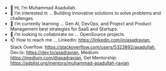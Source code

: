 - 👋 Hi, I’m Muhammad Asadullah. 
- 👀 I’m interested in ... Building innovative solutions to solve problems and challenges
- 🌱 I’m currently learning ... Gen AI, DevOps, and Project and Product Management best strategies for SaaS and Startups.
- 💞️ I’m looking to collaborate on ... OpenSource projects
- 📫 How to reach me ... LinkedIn: https://linkedin.com/in/asadravian, Stack Overflow: https://stackoverflow.com/users/5323892/asadullah, Dev.to: https://dev.to/asadravian, Medium: https://medium.com/@asadravian, Get Mentorship: https://adplist.org/mentors/muhammad-asadullah-ravian

<!---
asadravian/asadravian is a ✨ special ✨ repository because its `README.md` (this file) appears on your GitHub profile.
You can click the Preview link to take a look at your changes.
--->

